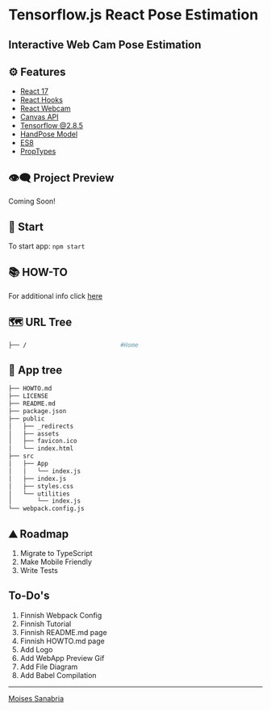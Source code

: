 # Tensorflow.js React Pose Estimation

## **Interactive Web Cam Pose Estimation**

## ⚙ Features

- [React 17](https://reactjs.org/blog/2020/10/20/react-v17.html)
- [React Hooks](https://reactjs.org/docs/hooks-intro.html)
- [React Webcam](https://www.npmjs.com/package/react-webcam)
- [Canvas API](https://www.w3schools.com/tags/canvas_arc.asp)
- [Tensorflow @2.8.5](https://www.tensorflow.org/js/models)
- [HandPose Model](https://www.npmjs.com/package/@tensorflow-models/handpose)
- [ES8](https://www.w3schools.com/js/js_2018.asp)
- [PropTypes](https://www.npmjs.com/package/prop-types)

## 👁️‍🗨️ Project Preview

Coming Soon!

## 🚀 Start

To start app: `npm start`

## 📚 HOW-TO

For additional info click [here]()

## 🗺 URL Tree

```bash
├── /                          #Home
```

## 🌿 App tree

``` bash
├── HOWTO.md
├── LICENSE
├── README.md
├── package.json
├── public
│   ├── _redirects
│   ├── assets
│   ├── favicon.ico
│   └── index.html
├── src
│   ├── App
│   │   └── index.js
│   ├── index.js
│   ├── styles.css
│   └── utilities
│       └── index.js
└── webpack.config.js
```

## ⛰️ Roadmap

1. Migrate to TypeScript
2. Make Mobile Friendly
3. Write Tests

## To-Do's

1. Finnish Webpack Config
2. Finnish Tutorial
3. Finnish README.md page
4. Finnish HOWTO.md page
5. Add Logo
6. Add WebApp Preview Gif
7. Add File Diagram
8. Add Babel Compilation

---
[Moises Sanabria](https://www.moises.tech/)